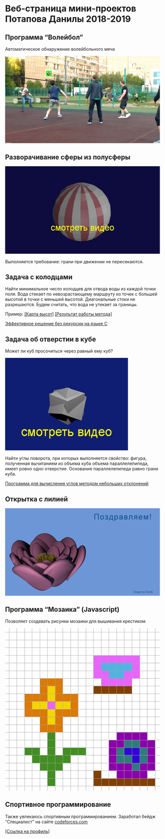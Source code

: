 # Веб-страница мини-проектов Потапова Данилы 2018-2019

## Программа “Волейбол”

Автоматическое обнаружение волейбольного мяча

![Volleyball](https://github.com/Danila2016/portfolio/blob/master/images/s1_60_70_0223.jpg?raw=true)

## Разворачивание сферы из полусферы

[![Sphere unfolding](https://github.com/Danila2016/portfolio/blob/master/images/sphere.png?raw=true)](https://github.com/Danila2016/portfolio/blob/master/videos/sphere.mp4?raw=true)

Выполняется требование: грани при движении не пересекаются.

## Задача с колодцами

Найти минимальное число колодцев для отвода воды из каждой точки поля. Вода стекает по невозрастающему маршруту из точек с большей высотой в точки с меньшей высотой. Диагональные стоки не разрешаются. Будем считать, что вода не утекает за границы.

Пример: [[Карта высот]](https://github.com/Danila2016/portfolio/blob/master/images/wells.jpg?raw=true)
[[Результат работы метода]](https://github.com/Danila2016/portfolio/blob/master/images/wells_solution.jpg?raw=true)

[Эффективное решение без рекурсии на языке C](https://github.com/Danila2016/portfolio/blob/master/sources/p4.c)

## Задача об отверстии в кубе

Может ли куб просочиться через равный ему куб?

[![Cube](https://github.com/Danila2016/portfolio/blob/master/images/cube.png?raw=true)](https://github.com/Danila2016/portfolio/blob/master/videos/cube_h264_mpeg4.mp4?raw=true)

Найти углы поворота, при которых выполняется свойство: фигура, полученная вычитанием из объема куба объема параллелепипеда, имеет ровно одно отверстие. Основание параллелепипеда равно грани куба.

[Программа для вычисления углов методом небольших отклонений](https://github.com/Danila2016/portfolio/blob/master/sources/align_release.py)

## Открытка с лилией

![Lily](https://github.com/Danila2016/portfolio/blob/master/images/lily1.png?raw=true)

## Программа “Мозаика” (Javascript)

Позволяет создавать рисунки мозаики для вышивания крестиком

![Mosaic](https://github.com/Danila2016/portfolio/blob/master/images/flower2.png?raw=true)

## Спортивное программирование

Также увлекаюсь спортивным программированием. Заработал бейдж “Специалист” на сайте [codeforces.com](https://codeforces.com)

[[Ссылка на профиль]](https://codeforces.com/profile/DSP-friendly)